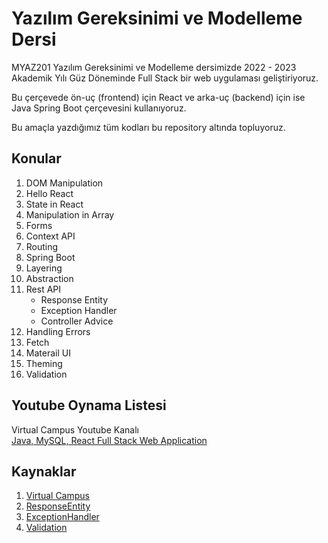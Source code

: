 # Yazılım Gereksinimi ve Modelleme Dersi

MYAZ201 Yazılım Gereksinimi ve Modelleme dersimizde 2022 - 2023 Akademik Yılı Güz Döneminde Full Stack bir web uygulaması geliştiriyoruz. 

Bu çerçevede ön-uç (frontend) için React ve arka-uç (backend) için ise Java Spring Boot çerçevesini kullanıyoruz. 

Bu amaçla yazdığımız tüm kodları bu repository altında topluyoruz. 

## Konular
1. DOM Manipulation
2. Hello React
3. State in React
4. Manipulation in Array 
5. Forms
6. Context API
7. Routing
8. Spring Boot
9. Layering
10. Abstraction
11. Rest API
    - Response Entity
    - Exception Handler
    - Controller Advice
12. Handling Errors
13. Fetch
14. Materail UI
15. Theming
16. Validation


## Youtube Oynama Listesi
Virtual Campus Youtube Kanalı <br/>
[Java, MySQL, React Full Stack Web Application](https://www.youtube.com/watch?v=zIFj-zI5DWc&list=PLK37qYAhi0EepiwH6amD-47IWIec3ozBx)

## Kaynaklar
1. [Virtual Campus](https://www.youtube.com/watch?v=zIFj-zI5DWc&list=PLK37qYAhi0EepiwH6amD-47IWIec3ozBx)
2. [ResponseEntity](https://www.baeldung.com/spring-response-entity)
3. [ExceptionHandler](https://www.baeldung.com/exception-handling-for-rest-with-spring)
4. [Validation](https://www.baeldung.com/spring-boot-bean-validation)